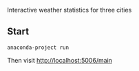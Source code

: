 Interactive weather statistics for three cities

## Start

```
anaconda-project run
```

Then visit [http://localhost:5006/main](http://localhost:5006/main)
